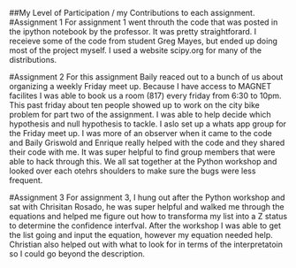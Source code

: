 
##My Level of Participation / my Contributions to each assignment. 
#Assignment  1
For assignment 1 went throuth the code that was posted in the ipython notebook by the professor. It was pretty straightforard. I receieve some of the code from student Greg Mayes, but ended up doing most of the project myself. I used a website scipy.org for many of the distributions.

#Assignment 2
For this assignment Baily reaced out to a bunch of us about organizing a weekly Friday meet up. Because I have access to MAGNET facilites I was 
able to book us a room (817) every friday from 6:30 to 10pm. This past friday about ten people showed up to work on the city bike problem 
for part two of the assignment. I was able to help decide which hypothesis and null hypothesis to tackle. I aslo set up a whats app group for the Friday meet up. 
I was more of an observer when it came to the code and Baily Griswold and Enrique really helped with the code and they shared their code with me. 
It was super helpful to find group members that were able to hack through this. We all sat together at the Python workshop and looked over each otehrs shoulders 
to make sure the bugs were less frequent. 

#Assignment 3
For assignment 3, I hung out after the Python workshop and sat with Chrisitan Rosado, he was super helpful and walked me through the equations and helped me 
figure out how to transforma my list into a Z status to determine the confidence interfval. After the workshop I was able to get the list going and input the equation,
however my equation needed help. Christian also helped out with what to look for in terms of the interpretatoin so I could go beyond the description. 
